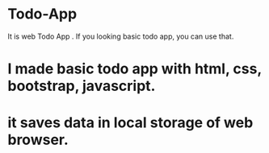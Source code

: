 # Todo-App
It is web Todo App . If you looking basic todo app, you can use that.

# I made basic todo app with html, css, bootstrap, javascript.
# it saves data in local storage of web browser.
